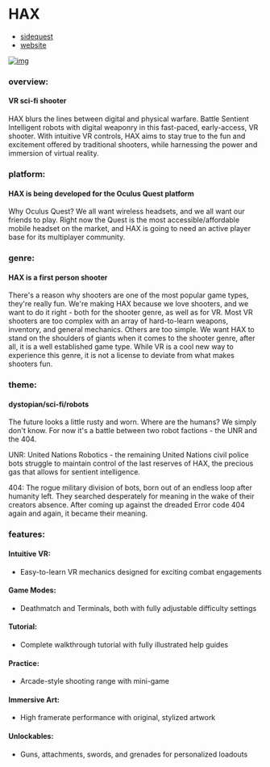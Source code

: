 # HAX
- [sidequest](https://sidequestvr.com/app/3366/hax)
- [website](https://www.engineorganic.com/hax)

[![img](https://static.wixstatic.com/media/57e73d_9446a7e7be2646e9bf593d44324cf25f~mv2.png/v1/fill/w_796,h_506,al_c,q_90,usm_0.66_1.00_0.01/57e73d_9446a7e7be2646e9bf593d44324cf25f~mv2.webp)](https://sidequestvr.com/app/3366/hax)
### overview:
#### VR sci-fi shooter
HAX blurs the lines between digital and physical warfare. Battle Sentient Intelligent robots with digital weaponry in this fast-paced, early-access, VR shooter. With intuitive VR controls, HAX aims to stay true to the fun and excitement offered by traditional shooters, while harnessing the power and immersion of virtual reality.

### platform:
#### HAX is being developed for the Oculus Quest platform
Why Oculus Quest? We all want wireless headsets, and we all want our friends to play. Right now the Quest is the most accessible/affordable mobile headset on the market, and HAX is going to need an active player base for its multiplayer community.

### genre:
#### HAX is a first person shooter
There's a reason why shooters are one of the most popular game types, they're really fun. We're making HAX because we love shooters, and we want to do it right - both for the shooter genre, as well as for VR. Most VR shooters are too complex with an array of hard-to-learn weapons, inventory, and general mechanics. Others are too simple. We want HAX to stand on the shoulders of giants when it comes to the shooter genre, after all, it is a well established game type. While VR is a cool new way to experience this genre, it is not a license to deviate from what makes shooters fun.

### theme:
#### dystopian/sci-fi/robots
The future looks a little rusty and worn. Where are the humans? We simply don't know. For now it's a battle between two robot factions - the UNR and the 404.

UNR: United Nations Robotics - the remaining United Nations civil police bots struggle to maintain control of the last reserves of HAX, the precious gas that allows for sentient intelligence.

404: The rogue military division of bots, born out of an endless loop after humanity left. They searched desperately for meaning in the wake of their creators absence. After coming up against the dreaded Error code 404 again and again, it became their meaning.

### features:
#### Intuitive VR: 
- Easy-to-learn VR mechanics designed for exciting combat engagements

#### Game Modes: 
- Deathmatch and Terminals, both with fully adjustable difficulty settings

#### Tutorial: 
- Complete walkthrough tutorial with fully illustrated help guides

#### Practice: 
- Arcade-style shooting range with mini-game

#### Immersive Art: 
- High framerate performance with original, stylized artwork

#### Unlockables: 
- Guns, attachments, swords, and grenades for personalized loadouts
